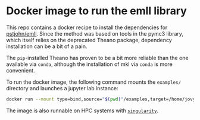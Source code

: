 # Docker image to run the emll library

This repo contains a docker recipe to install the dependencies for [pstjohn/emll](https://github.com/pstjohn/emll). Since the method was based on tools in the pymc3 library, which itself relies on the deprecated Theano package, dependency installation can be a bit of a pain.

The `pip`-installed Theano has proven to be a bit more reliable than the one available via `conda`, although the installation of mkl via `conda` is more convenient.

To run the docker image, the following command mounts the `examples/` directory and launches a jupyter lab instance:
```bash
docker run --mount type=bind,source="$(pwd)"/examples,target=/home/jovyan/examples -p 8888:8888 -it pstjohn/emll start.sh jupyter lab
```

The image is also runnable on HPC systems with [`singularity`](https://sylabs.io/singularity/).
